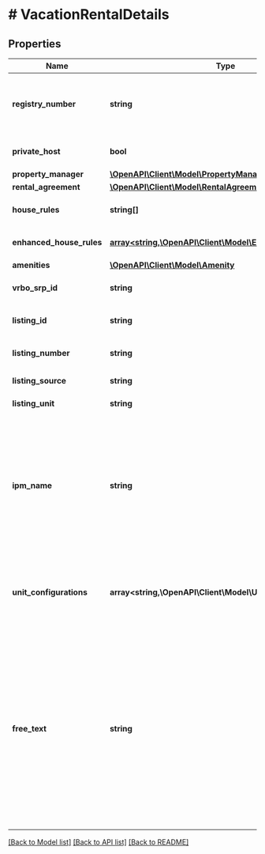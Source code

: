 # # VacationRentalDetails

## Properties

Name | Type | Description | Notes
------------ | ------------- | ------------- | -------------
**registry_number** | **string** | The property&#39;s registry number required by some jurisdictions. | [optional]
**private_host** | **bool** | Indicates if a property has a private host. | [optional]
**property_manager** | [**\OpenAPI\Client\Model\PropertyManager**](PropertyManager.md) |  | [optional]
**rental_agreement** | [**\OpenAPI\Client\Model\RentalAgreement**](RentalAgreement.md) |  | [optional]
**house_rules** | **string[]** | List of strings detailing house rules. | [optional]
**enhanced_house_rules** | [**array<string,\OpenAPI\Client\Model\EnhancedHouseRules>**](EnhancedHouseRules.md) | Map of enhanced house rules. | [optional]
**amenities** | [**\OpenAPI\Client\Model\Amenity**](Amenity.md) |  | [optional]
**vrbo_srp_id** | **string** | The Vrbo srp needed for link-off. | [optional]
**listing_id** | **string** | The listing id for a Vrbo property. | [optional]
**listing_number** | **string** | The listing number for a Vrbo property. | [optional]
**listing_source** | **string** | The listing source. | [optional]
**listing_unit** | **string** | The specific unit. | [optional]
**ipm_name** | **string** | The name of the IPM used to build guest messaging to inform travelers of the name of the IPM who will charge their card and/or send them a confirmation email. | [optional]
**unit_configurations** | **array<string,\OpenAPI\Client\Model\UnitConfiguration[]>** | Map of the vacation rental unit configurations. The key value is the unit location. | [optional]
**free_text** | **string** | A free text description that could contain significantly unstructured information that could impact the booking and should be displayed to customers. This field could contain html break tags &#x60;&lt;br&gt;&#x60; that may make display challenging. | [optional]

[[Back to Model list]](../../README.md#models) [[Back to API list]](../../README.md#endpoints) [[Back to README]](../../README.md)
